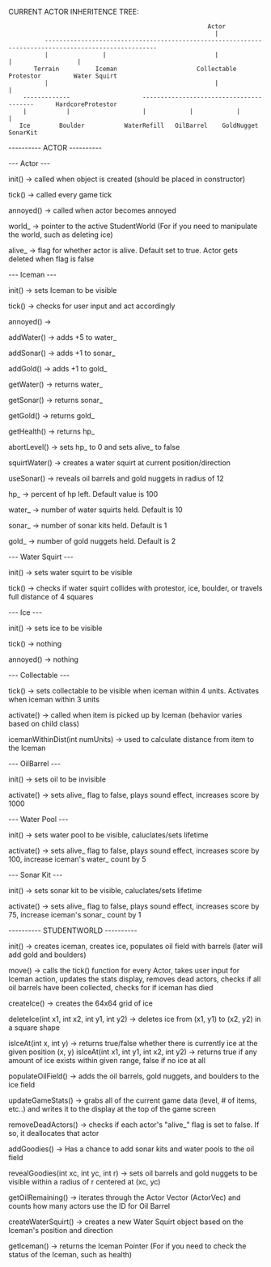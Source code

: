 CURRENT ACTOR INHERITENCE TREE:
              
                                                           Actor
                                                             |
              -----------------------------------------------------------------------------------------------------
              |               |                              |                                 |                  |
           Terrain          Iceman                      Collectable                        Protestor         Water Squirt
              |                                              |                                 |
        -------------                    ----------------------------------------      HardcoreProtestor
        |           |                    |            |            |            |
       Ice        Boulder           WaterRefill   OilBarrel    GoldNugget    SonarKit



---------- ACTOR ----------

--- Actor ---

init() -> called when object is created (should be placed in constructor)

tick() -> called every game tick

annoyed() -> called when actor becomes annoyed

world_ -> pointer to the active StudentWorld (For if you need to manipulate the world, such as deleting ice)

alive_ -> flag for whether actor is alive. Default set to true. Actor gets deleted when flag is false


--- Iceman ---

init() -> sets Iceman to be visible

tick() -> checks for user input and act accordingly

annoyed() ->

addWater() -> adds +5 to water_

addSonar() -> adds +1 to sonar_

addGold() -> adds +1 to gold_

getWater() -> returns water_

getSonar() -> returns sonar_

getGold() -> returns gold_

getHealth() -> returns hp_

abortLevel() -> sets hp_ to 0 and sets alive_ to false

squirtWater() -> creates a water squirt at current position/direction

useSonar() -> reveals oil barrels and gold nuggets in radius of 12


hp_ -> percent of hp left. Default value is 100

water_ -> number of water squirts held. Default is 10

sonar_ -> number of sonar kits held. Default is 1

gold_ -> number of gold nuggets held. Default is 2


--- Water Squirt ---

init() -> sets water squirt to be visible

tick() -> checks if water squirt collides with protestor, ice, boulder, or travels full distance of 4 squares


--- Ice ---

init() -> sets ice to be visible

tick() -> nothing

annoyed() -> nothing



--- Collectable ---

tick() -> sets collectable to be visible when iceman within 4 units. Activates when iceman within 3 units

activate() -> called when item is picked up by Iceman (behavior varies based on child class)

icemanWithinDist(int numUnits) -> used to calculate distance from item to the Iceman



--- OilBarrel ---

init() -> sets oil to be invisible

activate() -> sets alive_ flag to false, plays sound effect, increases score by 1000


--- Water Pool ---

init() -> sets water pool to be visible, caluclates/sets lifetime

activate() -> sets alive_ flag to false, plays sound effect, increases score by 100, increase iceman's water_ count by 5


--- Sonar Kit ---

init() -> sets sonar kit to be visible, caluclates/sets lifetime

activate() -> sets alive_ flag to false, plays sound effect, increases score by 75, increase iceman's sonar_ count by 1



---------- STUDENTWORLD ----------

init() -> creates iceman, creates ice, populates oil field with barrels (later will add gold and boulders)

move() -> calls the tick() function for every Actor, takes user input for Iceman action, updates the stats display, removes dead actors, checks if all oil barrels have been collected, checks for if iceman has died

createIce() -> creates the 64x64 grid of ice

deleteIce(int x1, int x2, int y1, int y2) -> deletes ice from (x1, y1) to (x2, y2) in a square shape

isIceAt(int x, int y) -> returns true/false whether there is currently ice at the given position (x, y)
isIceAt(int x1, int y1, int x2, int y2) -> returns true if any amount of ice exists within given range, false if no ice at all

populateOilField() -> adds the oil barrels, gold nuggets, and boulders to the ice field

updateGameStats() -> grabs all of the current game data (level, # of items, etc..) and writes it to the display at the top of the game screen

removeDeadActors() -> checks if each actor's "alive_" flag is set to false. If so, it deallocates that actor

addGoodies() -> Has a chance to add sonar kits and water pools to the oil field

revealGoodies(int xc, int yc, int r) -> sets oil barrels and gold nuggets to be visible within a radius of r centered at (xc, yc)

getOilRemaining() -> iterates through the Actor Vector (ActorVec) and counts how many actors use the ID for Oil Barrel

createWaterSquirt() -> creates a new Water Squirt object based on the Iceman's position and direction

getIceman() -> returns the Iceman Pointer (For if you need to check the status of the Iceman, such as health)



